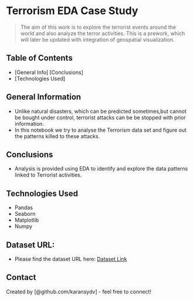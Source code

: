 # Terrorism EDA Case Study
>The aim of this work is to explore the terrorist events around the world and also analyze the terror activities. This is a prework, which will later be updated with integration of geospatial visualization.

## Table of Contents
* [General Info]
[Conclusions]
* [Technologies Used]
<!-- You can include any other section that is pertinent to your problem -->

## General Information
- Unlike natural disasters, which can be predicted sometimes,but cannot be bought under control, terrorist attacks can be be stopped with prior information.
- In this notebook we try to analyse the Terrorism data set and figure out the patterns killed to these attacks.

<!-- You don't have to answer all the questions - just the ones relevant to your project. -->

## Conclusions
- Analysis is provided using EDA to identify and explore the data patterns linked to Terrorist activities.

<!-- You don't have to answer all the questions - just the ones relevant to your project. -->


## Technologies Used
- Pandas
- Seaborn
- Matplotlib
- Numpy

<!-- As the libraries versions keep on changing, it is recommended to mention the version of library used in this project -->

## Dataset URL:
 - Please find the dataset URL here: [Dataset Link](https://www.kaggle.com/datasets/START-UMD/gtd)


## Contact
Created by [@github.com/karansydv] - feel free to connect!


<!-- Optional -->
<!-- ## License -->
<!-- This project is open source and available under the [... License](). -->

<!-- You don't have to include all sections - just the one's relevant to your project -->
